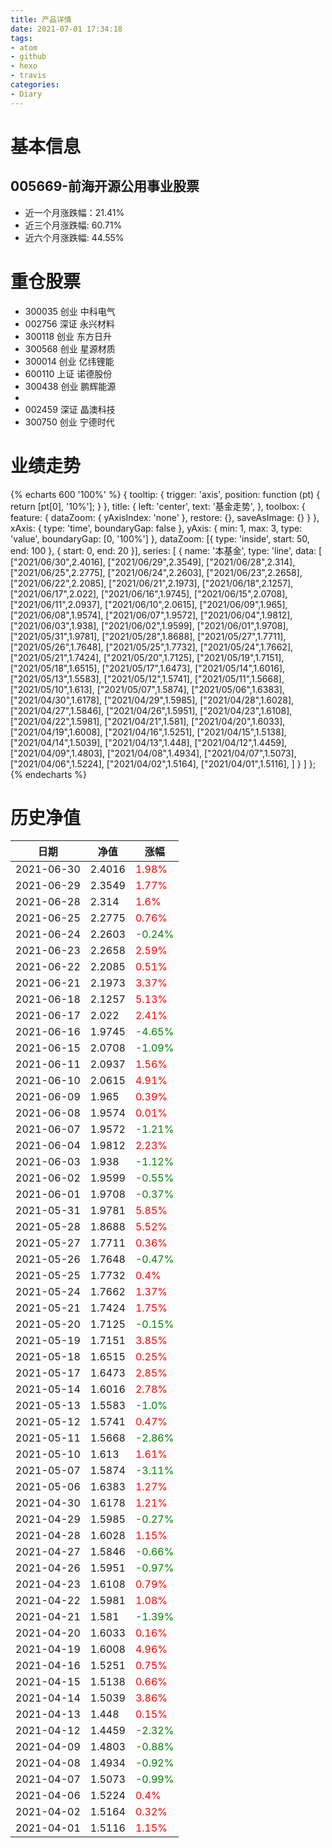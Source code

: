 ```yaml
---
title: 产品详情
date: 2021-07-01 17:34:18
tags:
- atom
- github
- hexo
- travis
categories:
- Diary
---
```


# 基本信息
## 005669-前海开源公用事业股票
- 近一个月涨跌幅：21.41%
- 近三个月涨跌幅: 60.71%
- 近六个月涨跌幅: 44.55%

# 重仓股票
- 300035 创业 中科电气
- 002756 深证 永兴材料
- 300118 创业 东方日升
- 300568 创业 星源材质
- 300014 创业 亿纬锂能
- 600110 上证 诺德股份
- 300438 创业 鹏辉能源
- 
- 002459 深证 晶澳科技
- 300750 创业 宁德时代
# 业绩走势

{% echarts 600 '100%' %}
{
  tooltip: {
        trigger: 'axis',
        position: function (pt) {
            return [pt[0], '10%'];
        }
    },
    title: {
        left: 'center',
        text: '基金走势',
    },
    toolbox: {
        feature: {
            dataZoom: {
                yAxisIndex: 'none'
            },
            restore: {},
            saveAsImage: {}
        }
    },
    xAxis: {
        type: 'time',
        boundaryGap: false
    },
    yAxis: {
        min: 1,
        max: 3,
        type: 'value',
        boundaryGap: [0, '100%']
    },
    dataZoom: [{
        type: 'inside',
        start: 50,
        end: 100
    }, {
        start: 0,
        end: 20
    }],
    series: [
        {
            name: '本基金',
            type: 'line',
            data: [
["2021/06/30",2.4016],
["2021/06/29",2.3549],
["2021/06/28",2.314],
["2021/06/25",2.2775],
["2021/06/24",2.2603],
["2021/06/23",2.2658],
["2021/06/22",2.2085],
["2021/06/21",2.1973],
["2021/06/18",2.1257],
["2021/06/17",2.022],
["2021/06/16",1.9745],
["2021/06/15",2.0708],
["2021/06/11",2.0937],
["2021/06/10",2.0615],
["2021/06/09",1.965],
["2021/06/08",1.9574],
["2021/06/07",1.9572],
["2021/06/04",1.9812],
["2021/06/03",1.938],
["2021/06/02",1.9599],
["2021/06/01",1.9708],
["2021/05/31",1.9781],
["2021/05/28",1.8688],
["2021/05/27",1.7711],
["2021/05/26",1.7648],
["2021/05/25",1.7732],
["2021/05/24",1.7662],
["2021/05/21",1.7424],
["2021/05/20",1.7125],
["2021/05/19",1.7151],
["2021/05/18",1.6515],
["2021/05/17",1.6473],
["2021/05/14",1.6016],
["2021/05/13",1.5583],
["2021/05/12",1.5741],
["2021/05/11",1.5668],
["2021/05/10",1.613],
["2021/05/07",1.5874],
["2021/05/06",1.6383],
["2021/04/30",1.6178],
["2021/04/29",1.5985],
["2021/04/28",1.6028],
["2021/04/27",1.5846],
["2021/04/26",1.5951],
["2021/04/23",1.6108],
["2021/04/22",1.5981],
["2021/04/21",1.581],
["2021/04/20",1.6033],
["2021/04/19",1.6008],
["2021/04/16",1.5251],
["2021/04/15",1.5138],
["2021/04/14",1.5039],
["2021/04/13",1.448],
["2021/04/12",1.4459],
["2021/04/09",1.4803],
["2021/04/08",1.4934],
["2021/04/07",1.5073],
["2021/04/06",1.5224],
["2021/04/02",1.5164],
["2021/04/01",1.5116],
]
        }
    ]
};
{% endecharts %}

# 历史净值

| 日期 | 净值 | 涨幅 |
| --- | --- | --- |
|2021-06-30|2.4016|<font color=red>1.98%</font>|
|2021-06-29|2.3549|<font color=red>1.77%</font>|
|2021-06-28|2.314|<font color=red>1.6%</font>|
|2021-06-25|2.2775|<font color=red>0.76%</font>|
|2021-06-24|2.2603|<font color=green>-0.24%</font>|
|2021-06-23|2.2658|<font color=red>2.59%</font>|
|2021-06-22|2.2085|<font color=red>0.51%</font>|
|2021-06-21|2.1973|<font color=red>3.37%</font>|
|2021-06-18|2.1257|<font color=red>5.13%</font>|
|2021-06-17|2.022|<font color=red>2.41%</font>|
|2021-06-16|1.9745|<font color=green>-4.65%</font>|
|2021-06-15|2.0708|<font color=green>-1.09%</font>|
|2021-06-11|2.0937|<font color=red>1.56%</font>|
|2021-06-10|2.0615|<font color=red>4.91%</font>|
|2021-06-09|1.965|<font color=red>0.39%</font>|
|2021-06-08|1.9574|<font color=red>0.01%</font>|
|2021-06-07|1.9572|<font color=green>-1.21%</font>|
|2021-06-04|1.9812|<font color=red>2.23%</font>|
|2021-06-03|1.938|<font color=green>-1.12%</font>|
|2021-06-02|1.9599|<font color=green>-0.55%</font>|
|2021-06-01|1.9708|<font color=green>-0.37%</font>|
|2021-05-31|1.9781|<font color=red>5.85%</font>|
|2021-05-28|1.8688|<font color=red>5.52%</font>|
|2021-05-27|1.7711|<font color=red>0.36%</font>|
|2021-05-26|1.7648|<font color=green>-0.47%</font>|
|2021-05-25|1.7732|<font color=red>0.4%</font>|
|2021-05-24|1.7662|<font color=red>1.37%</font>|
|2021-05-21|1.7424|<font color=red>1.75%</font>|
|2021-05-20|1.7125|<font color=green>-0.15%</font>|
|2021-05-19|1.7151|<font color=red>3.85%</font>|
|2021-05-18|1.6515|<font color=red>0.25%</font>|
|2021-05-17|1.6473|<font color=red>2.85%</font>|
|2021-05-14|1.6016|<font color=red>2.78%</font>|
|2021-05-13|1.5583|<font color=green>-1.0%</font>|
|2021-05-12|1.5741|<font color=red>0.47%</font>|
|2021-05-11|1.5668|<font color=green>-2.86%</font>|
|2021-05-10|1.613|<font color=red>1.61%</font>|
|2021-05-07|1.5874|<font color=green>-3.11%</font>|
|2021-05-06|1.6383|<font color=red>1.27%</font>|
|2021-04-30|1.6178|<font color=red>1.21%</font>|
|2021-04-29|1.5985|<font color=green>-0.27%</font>|
|2021-04-28|1.6028|<font color=red>1.15%</font>|
|2021-04-27|1.5846|<font color=green>-0.66%</font>|
|2021-04-26|1.5951|<font color=green>-0.97%</font>|
|2021-04-23|1.6108|<font color=red>0.79%</font>|
|2021-04-22|1.5981|<font color=red>1.08%</font>|
|2021-04-21|1.581|<font color=green>-1.39%</font>|
|2021-04-20|1.6033|<font color=red>0.16%</font>|
|2021-04-19|1.6008|<font color=red>4.96%</font>|
|2021-04-16|1.5251|<font color=red>0.75%</font>|
|2021-04-15|1.5138|<font color=red>0.66%</font>|
|2021-04-14|1.5039|<font color=red>3.86%</font>|
|2021-04-13|1.448|<font color=red>0.15%</font>|
|2021-04-12|1.4459|<font color=green>-2.32%</font>|
|2021-04-09|1.4803|<font color=green>-0.88%</font>|
|2021-04-08|1.4934|<font color=green>-0.92%</font>|
|2021-04-07|1.5073|<font color=green>-0.99%</font>|
|2021-04-06|1.5224|<font color=red>0.4%</font>|
|2021-04-02|1.5164|<font color=red>0.32%</font>|
|2021-04-01|1.5116|<font color=red>1.15%</font>|

